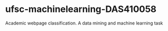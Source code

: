 # ufsc-machinelearning-DAS410058
Academic webpage classification. A data mining and machine learning task
